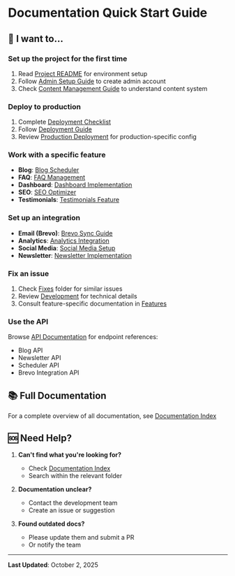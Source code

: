 # Documentation Quick Start Guide

## 🎯 I want to...

### Set up the project for the first time
1. Read [Project README](../README.md) for environment setup
2. Follow [Admin Setup Guide](./guides/ADMIN_SETUP.md) to create admin account
3. Check [Content Management Guide](./guides/CONTENT_MANAGEMENT_GUIDE.md) to understand content system

### Deploy to production
1. Complete [Deployment Checklist](./deployment/DEPLOYMENT_CHECKLIST.md)
2. Follow [Deployment Guide](./deployment/DEPLOYMENT_GUIDE.md)
3. Review [Production Deployment](./deployment/PRODUCTION_DEPLOYMENT.md) for production-specific config

### Work with a specific feature
- **Blog**: [Blog Scheduler](./features/BLOG_SCHEDULER_README.md)
- **FAQ**: [FAQ Management](./features/FAQ_MANAGEMENT_SUMMARY.md)
- **Dashboard**: [Dashboard Implementation](./features/DASHBOARD_IMPLEMENTATION_SUMMARY.md)
- **SEO**: [SEO Optimizer](./features/SEO_OPTIMIZER_IMPLEMENTATION.md)
- **Testimonials**: [Testimonials Feature](./features/TESTIMONIALS_FEATURE_SUMMARY.md)

### Set up an integration
- **Email (Brevo)**: [Brevo Sync Guide](./integrations/BREVO_SYNC_GUIDE.md)
- **Analytics**: [Analytics Integration](./integrations/ANALYTICS_INTEGRATION_GUIDE.md)
- **Social Media**: [Social Media Setup](./integrations/SOCIAL_MEDIA_SETUP.md)
- **Newsletter**: [Newsletter Implementation](./integrations/NEWSLETTER_IMPLEMENTATION_SUMMARY.md)

### Fix an issue
1. Check [Fixes](./fixes/) folder for similar issues
2. Review [Development](./development/) for technical details
3. Consult feature-specific documentation in [Features](./features/)

### Use the API
Browse [API Documentation](./api/) for endpoint references:
- Blog API
- Newsletter API
- Scheduler API
- Brevo Integration API

## 📚 Full Documentation

For a complete overview of all documentation, see [Documentation Index](./README.md)

## 🆘 Need Help?

1. **Can't find what you're looking for?** 
   - Check [Documentation Index](./README.md)
   - Search within the relevant folder

2. **Documentation unclear?**
   - Contact the development team
   - Create an issue or suggestion

3. **Found outdated docs?**
   - Please update them and submit a PR
   - Or notify the team

---

**Last Updated**: October 2, 2025


